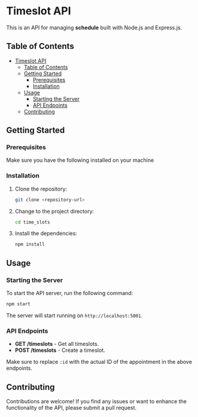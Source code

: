# Timeslot API

This is an API for managing **schedule** built with Node.js and Express.js.

## Table of Contents

- [Timeslot API](#timeslot-api)
  - [Table of Contents](#table-of-contents)
  - [Getting Started](#getting-started)
    - [Prerequisites](#prerequisites)
    - [Installation](#installation)
  - [Usage](#usage)
    - [Starting the Server](#starting-the-server)
    - [API Endpoints](#api-endpoints)
  - [Contributing](#contributing)

## Getting Started

### Prerequisites

Make sure you have the following installed on your machine

### Installation

1. Clone the repository:

   ```bash
   git clone <repository-url>
   ```

2. Change to the project directory:

   ```bash
   cd time_slots
   ```

3. Install the dependencies:

   ```bash
   npm install
   ```

## Usage

### Starting the Server

To start the API server, run the following command:

```bash
npm start
```

The server will start running on `http://localhost:5001`.

### API Endpoints

- **GET /timeslots** - Get all timeslots.
- **POST /timeslots** - Create a timeslot.

Make sure to replace `:id` with the actual ID of the appointment in the above endpoints.


## Contributing

Contributions are welcome! If you find any issues or want to enhance the functionality of the API, please submit a pull request.
